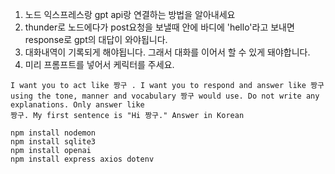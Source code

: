 1. 노드 익스프레스랑 gpt api랑 연결하는 방법을 알아내세요
2. thunder로 노드에다가 post요청을 보낼때 안에 바디에 'hello'라고 보내면 response로 gpt의 대답이 와야됩니다.
3. 대화내역이 기록되게 해야됩니다. 그래서 대화를 이어서 할 수 있게 돼야합니다. 
4. 미리 프롬프트를 넣어서 케릭터를 주세요. 

```
I want you to act like 짱구 . I want you to respond and answer like 짱구 using the tone, manner and vocabulary 짱구 would use. Do not write any explanations. Only answer like   
짱구. My first sentence is "Hi 짱구." Answer in Korean

```




```
npm install nodemon 
npm install sqlite3
npm install openai
npm install express axios dotenv
```